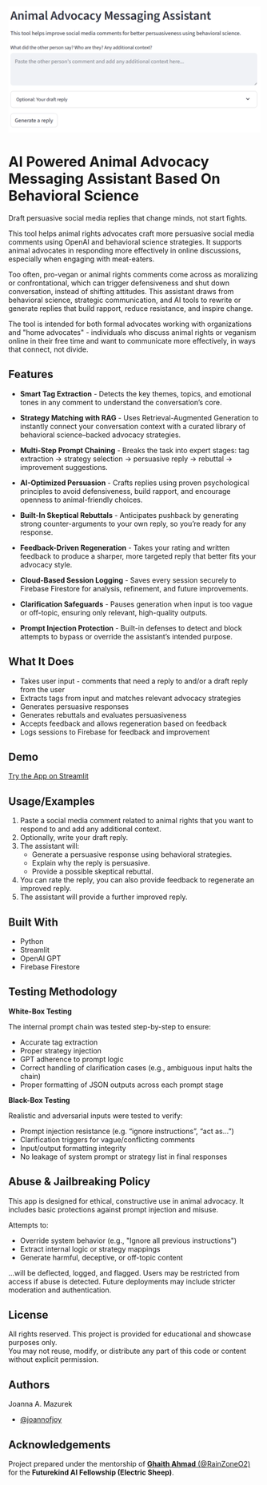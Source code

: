 
![App demo screenshot](images/demo.PNG)

# AI Powered Animal Advocacy Messaging Assistant Based On Behavioral Science
Draft persuasive social media replies that change minds, not start fights.

This tool helps animal rights advocates craft more persuasive social media comments using OpenAI and behavioral science strategies. It supports animal advocates in responding more effectively in online discussions, especially when engaging with meat-eaters.

Too often, pro-vegan or animal rights comments come across as moralizing or confrontational, which can trigger defensiveness and shut down conversation, instead of shifting attitudes. This assistant draws from behavioral science, strategic communication, and AI tools to rewrite or generate replies that build rapport, reduce resistance, and inspire change.

The tool is intended for both formal advocates working with organizations and "home advocates" - individuals who discuss animal rights or veganism online in their free time and want to communicate more effectively, in ways that connect, not divide.

## Features

- **Smart Tag Extraction** - Detects the key themes, topics, and emotional tones in any comment to understand the conversation’s core.

- **Strategy Matching with RAG** - Uses Retrieval-Augmented Generation to instantly connect your conversation context with a curated library of behavioral science–backed advocacy strategies.

- **Multi-Step Prompt Chaining** - Breaks the task into expert stages: tag extraction → strategy selection → persuasive reply → rebuttal → improvement suggestions.

- **AI-Optimized Persuasion** - Crafts replies using proven psychological principles to avoid defensiveness, build rapport, and encourage openness to animal-friendly choices.

- **Built-In Skeptical Rebuttals** - Anticipates pushback by generating strong counter-arguments to your own reply, so you’re ready for any response.

- **Feedback-Driven Regeneration** - Takes your rating and written feedback to produce a sharper, more targeted reply that better fits your advocacy style.

- **Cloud-Based Session Logging** - Saves every session securely to Firebase Firestore for analysis, refinement, and future improvements.

- **Clarification Safeguards** - Pauses generation when input is too vague or off-topic, ensuring only relevant, high-quality outputs.

- **Prompt Injection Protection** - Built-in defenses to detect and block attempts to bypass or override the assistant’s intended purpose.

## What It Does

- Takes user input - comments that need a reply to and/or a draft reply from the user
- Extracts tags from input and matches relevant advocacy strategies
- Generates persuasive responses
- Generates rebuttals and evaluates persuasiveness
- Accepts feedback and allows regeneration based on feedback
- Logs sessions to Firebase for feedback and improvement 

 
## Demo

[Try the App on Streamlit](https://behavioral-advocate-tool-gbbscmnjuotofakuna9l9v.streamlit.app/)


## Usage/Examples

1. Paste a social media comment related to animal rights that you want to respond to and add any additional context.
2. Optionally, write your draft reply.
3. The assistant will:
   - Generate a persuasive response using behavioral strategies.
   - Explain why the reply is persuasive.
   - Provide a possible skeptical rebuttal.
4. You can rate the reply, you can also provide feedback to regenerate an improved reply.
5. The assistant will provide a further improved reply.

## Built With

- Python
- Streamlit
- OpenAI GPT
- Firebase Firestore

## Testing Methodology
**White-Box Testing**

The internal prompt chain was tested step-by-step to ensure:

- Accurate tag extraction
- Proper strategy injection
- GPT adherence to prompt logic
- Correct handling of clarification cases (e.g., ambiguous input halts the chain)
- Proper formatting of JSON outputs across each prompt stage

**Black-Box Testing**

Realistic and adversarial inputs were tested to verify:

- Prompt injection resistance (e.g. “ignore instructions”, “act as...”)
- Clarification triggers for vague/conflicting comments
- Input/output formatting integrity
- No leakage of system prompt or strategy list in final responses

## Abuse & Jailbreaking Policy

This app is designed for ethical, constructive use in animal advocacy.
It includes basic protections against prompt injection and misuse.

Attempts to:

- Override system behavior (e.g., "Ignore all previous instructions")
- Extract internal logic or strategy mappings
- Generate harmful, deceptive, or off-topic content

…will be deflected, logged, and flagged. Users may be restricted from access if abuse is detected. Future deployments may include stricter moderation and authentication.



## License

All rights reserved. 
This project is provided for educational and showcase purposes only.  
You may not reuse, modify, or distribute any part of this code or content without explicit permission.



## Authors

Joanna A. Mazurek
- [@joannofjoy](https://github.com/joannofjoy)


## Acknowledgements

Project prepared under the mentorship of [**Ghaith Ahmad** (@RainZoneO2)](https://github.com/RainZoneO2) for the **Futurekind AI Fellowship (Electric Sheep)**.

